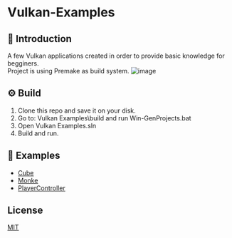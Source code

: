 # Vulkan-Examples
## :blue_book: Introduction
A few Vulkan applications created in order to provide basic knowledge for begginers.<br>
Project is using Premake as build system.
![image](https://user-images.githubusercontent.com/72545872/198892717-83cf9769-2b0c-46ba-94c5-302f24accfe8.png)
## :gear: Build
1. Clone this repo and save it on your disk.
2. Go to: Vulkan Examples\build and run Win-GenProjects.bat
3. Open Vulkan Examples.sln
4. Build and run.
## :page_with_curl: Examples
 - [Cube]()
 - [Monke]()
 - [PlayerController]()
 
 ## License
[MIT](https://choosealicense.com/licenses/mit/)
